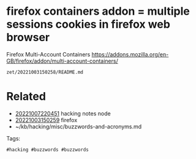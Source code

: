 # firefox containers addon = multiple sessions cookies in firefox web browser
Firefox Multi-Account Containers
https://addons.mozilla.org/en-GB/firefox/addon/multi-account-containers/

` zet/20221003150258/README.md `

# Related

- [20221007220451](/zet/20221007220451/README.md) hacking notes node
- [20221003150259](/zet/20221003150259/README.md) firefox
- ~/kb/hacking/misc/buzzwords-and-acronyms.md

Tags:

    #hacking #buzzwords #buzzwords 
